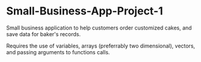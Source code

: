 # Small-Business-App-Project-1
Small business application to help customers order customized cakes, and save data for baker's records.

Requires the use of variables, arrays (preferrably two dimensional), vectors, and passing arguments to functions calls.
